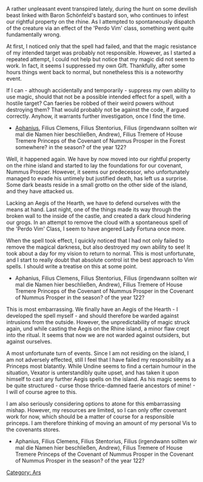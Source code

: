 A rather unpleasant event transpired lately, during the hunt on some
devilish beast linked with Baron Schönfeld's bastard son, who continues
to infest our rightful property on the rhine. As I attempted to
spontaneously dispatch of the creature via an effect of the 'Perdo Vim'
class, something went quite fundamentally wrong.

At first, I noticed only that the spell had failed, and that the magic
resistance of my intended target was probably not responsible. However,
as I started a repeated attempt, I could not help but notice that my
magic did not seem to work. In fact, it seems I suppressed my own Gift.
Thankfully, after some hours things went back to normal, but nonetheless
this is a noteworthy event.

If I can - although accidentally and temporarily - suppress my own
ability to use magic, should that not be a possible intended effect for
a spell, with a hostile target? Can faeries be robbed of their weird
powers without destroying them? That would probably not be against the
code, if argued correctly. Anyhow, it warrants further investigation,
once I find the time.

  -
    [Aphanius](Aphanius "wikilink"), Filius Clemens, Filius Stentorius,
    Filius (irgendwann sollten wir mal die Namen hier beschließen,
    Andrew), Filius Tremere of House Tremere
    Princeps of the Covenant of Nummus Prosper
    in the Forest somewhere?
    in the season? of the year 122?

Well, it happened again. We have by now moved into our rightful property
on the rhine island and started to lay the foundations for our covenant,
Nummus Prosper. However, it seems our predecessor, who unfortunately
managed to evade his untimely but justified death, has left us a
surprise. Some dark beasts reside in a small grotto on the other side of
the island, and they have attacked us.

Lacking an Aegis of the Hearth, we have to defend ourselves with the
means at hand. Last night, one of the things made its way through the
broken wall to the inside of the castle, and created a dark cloud
hindering our grogs. In an attempt to remove the cloud with a
spontaneous spell of the 'Perdo Vim' Class, I seem to have angered Lady
Fortuna once more.

When the spell took effect, I quickly noticed that I had not only failed
to remove the magical darkness, but also destroyed my own ability to
see\! It took about a day for my vision to return to normal. This is
most unfortunate, and I start to really doubt that absolute control ist
the best approach to Vim spells. I should write a treatise on this at
some point.

  -
    Aphanius, Filius Clemens, Filius Stentorius, Filius (irgendwann
    sollten wir mal die Namen hier beschließen, Andrew), Filius Tremere
    of House Tremere
    Princeps of the Covenant of Nummus Prosper
    in the Covenant of Nummus Prosper
    in the season? of the year 122?

This is most embarrassing. We finally have an Aegis of the Hearth - I
developed the spell myself - and should therefore be warded against
intrusions from the outside. However, the unpredictability of magic
struck again, und while casting the Aegis on the Rhine island, a minor
flaw crept into the ritual. It seems that now we are not warded against
outsiders, but against ourselves.

A most unfortunate turn of events. Since I am not residing on the
island, I am not adversely effected, still I feel that I have failed my
responsibility as a Princeps most blatantly. While Undine seems to find
a certain humour in the situation, Vexator is unterstandibly quite
upset, and has taken it upon himself to cast any further Aegis spells on
the island. As his magic seems to be quite structured - curse those
thrice-damned faerie ancestors of mine\! - I will of course agree to
this.

I am also seriously considering options to atone for this embarrassing
mishap. However, my resources are limited, so I can only offer covenant
work for now, which should be a matter of course for a responsible
princeps. I am therefore thinking of moving an amount of my personal Vis
to the covenants stores.

  -
    Aphanius, Filius Clemens, Filius Stentorius, Filius (irgendwann
    sollten wir mal die Namen hier beschließen, Andrew), Filius Tremere
    of House Tremere
    Princeps of the Covenant of Nummus Prosper
    in the Covenant of Nummus Prosper
    in the season? of the year 122?

[Category: Ars](Category:_Ars "wikilink")